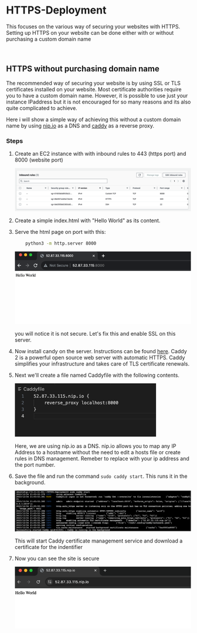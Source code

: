 # HTTPS-Deployment
This focuses on the various way of securing your websites with HTTPS. Setting up HTTPS on your website can be done either with or without purchasing a custom domain name

<br/>

## HTTPS without purchasing domain name
The recommended way of securing your website is by using SSL or TLS certificates installed on your website. Most certificate authorities require you to have a custom domain name. However, it is possible to use just your instance IPaddress but it is not encouraged for so many reasons and its also quite complicated to achieve.

Here i will show a simple way of achieving this without a custom domain name by using [nip.io](https://nip.io/) as a DNS and [caddy](https://caddyserver.com/) as a reverse proxy.

### Steps 

1. Create an EC2 instance with with inbound rules to 443 (https port) and 8000 (website port)

    ![ports](assets/ports.png)

2. Create a simple index.html with "Hello World" as its content.

3. Serve the html page on port with this:

    ```bash 
        python3 -m http.server 8000
    ```

    ![notsecure](assets/notsecure.png)

    you will notice it is not secure. Let's fix this and enable SSL on this server.

4. Now install candy on the server. Instructions can be found [here](https://caddyserver.com/docs/install#debian-ubuntu-raspbian). Caddy 2 is a powerful open source web server with automatic HTTPS. Caddy simplifies your infrastructure and takes care of TLS certificate renewals.

5. Next we'll create a file named Caddyfile with the following contents.

    ![caddyfile](assets/caddyfile.png)
   
   Here, we are using nip.io as a DNS. nip.io allows you to map any IP Address to a hostname without the need to edit a hosts file or create rules in DNS management. Remeber to replace with your ip address and the port number.

6. Save the file and run the command `sudo caddy start`. This runs it in the background.

    ![start](assets/start.png)

    This will start Caddy certificate management service and download a certificate for the indentifier

7. Now you can see the site is secure

    ![secure](assets/secure.png)


